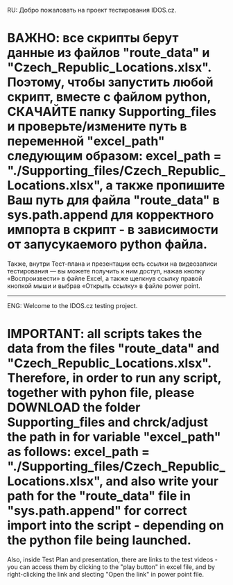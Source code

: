 RU:
Добро пожаловать на проект тестирования IDOS.cz.

ВАЖНО: все скрипты берут данные из файлов "route_data" и "Czech_Republic_Locations.xlsx". Поэтому, чтобы запустить любой скрипт, вместе с файлом python, СКАЧАЙТЕ папку Supporting_files и проверьте/измените путь в переменной "excel_path" следующим образом: excel_path = "./Supporting_files/Czech_Republic_Locations.xlsx", а также пропишите Ваш путь для файла "route_data" в sys.path.append для корректного импорта в скрипт - в зависимости от запусукаемого python файла.
========
Также, внутри Тест-плана и презентации есть ссылки на видеозаписи тестирования — вы можете получить к ним доступ, нажав кнопку «Воспроизвести» в файле Excel, а также щелкнув ссылку правой кнопкой мыши и выбрав «Открыть ссылку» в файле power point.

--------------
ENG:
Welcome to the IDOS.cz testing project.

IMPORTANT: all scripts takes the data from the files "route_data" and "Czech_Republic_Locations.xlsx". Therefore, in order to run any script, together with pyhon file, please DOWNLOAD the folder Supporting_files and chrck/adjust the path in for variable "excel_path" as follows: excel_path = "./Supporting_files/Czech_Republic_Locations.xlsx", and also write your path for the "route_data" file in "sys.path.append" for correct import into the script - depending on the python file being launched.
========
Also, inside Test Plan and presentation, there are links to the test videos - you can access them by clicking to the "play button" in excel file, and by right-clicking the link and slecting "Open the link" in power point file.
